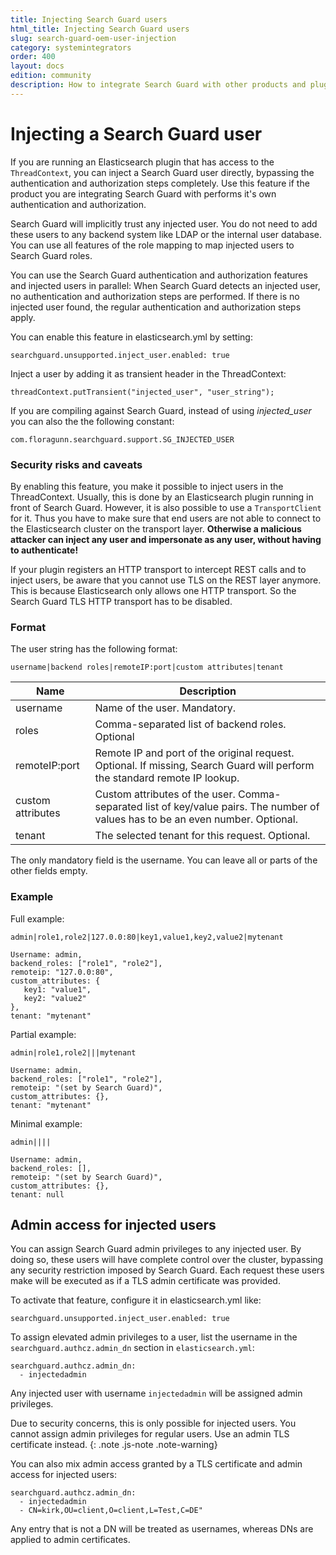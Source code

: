```yaml
---
title: Injecting Search Guard users
html_title: Injecting Search Guard users
slug: search-guard-oem-user-injection
category: systemintegrators
order: 400
layout: docs
edition: community
description: How to integrate Search Guard with other products and plugins to inject a Search Guard user directly
---
```

<!---
Copyright 2018 floragunn GmbH
-->

# Injecting a Search Guard user

If you are running an Elasticsearch plugin that has access to the `ThreadContext`, you can inject a Search Guard user directly, bypassing the authentication and authorization steps completely. Use this feature if the product you are integrating Search Guard with performs it's own authentication and authorization. 

Search Guard will implicitly trust any injected user. You do not need to add these users to any backend system like LDAP or the internal user database. You can use all features of the role mapping to map injected users to Search Guard roles.

You can use the Search Guard authentication and authorization features and injected users in parallel: When Search Guard detects an injected user, no authentication and authorization steps are performed. If there is no injected user found, the regular authentication and authorization steps apply.

You can enable this feature in elasticsearch.yml by setting:

```
searchguard.unsupported.inject_user.enabled: true
```

Inject a user by adding it as transient header in the ThreadContext:

```
threadContext.putTransient("injected_user", "user_string");
```

If you are compiling against Search Guard, instead of using *injected_user* you can also the the following constant:

```
com.floragunn.searchguard.support.SG_INJECTED_USER
```

### Security risks and caveats

By enabling this feature, you make it possible to inject users in the ThreadContext. Usually, this is done by an Elasticsearch plugin running in front of Search Guard. However, it is also possible to use a `TransportClient` for it. Thus you have to make sure that end users are not able to connect to the Elasticsearch cluster on the transport layer. **Otherwise a malicious attacker can inject any user and impersonate as any user, without having to authenticate!**

If your plugin registers an HTTP transport to intercept REST calls and to inject users, be aware that you cannot use TLS on the REST layer anymore. This is because Elasticsearch only allows one HTTP transport. So the Search Guard TLS HTTP transport has to be disabled. 

### Format

The user string has the following format:

```
username|backend roles|remoteIP:port|custom attributes|tenant
```

| Name | Description |
|---|---|
| username | Name of the user. Mandatory. |
| roles | Comma-separated list of backend roles. Optional |
| remoteIP:port | Remote IP and port of the original request. Optional. If missing, Search Guard will perform the standard remote IP lookup.|
| custom attributes | Custom attributes of the user. Comma-separated list of key/value pairs. The number of values has to be an even number. Optional. |
| tenant | The selected tenant for this request. Optional.  |

The only mandatory field is the username. You can leave all or parts of the other fields empty.

### Example

Full example:
```
admin|role1,role2|127.0.0:80|key1,value1,key2,value2|mytenant
```

```
Username: admin,
backend_roles: ["role1", "role2"],
remoteip: "127.0.0:80",
custom_attributes: {
   key1: "value1",
   key2: "value2"
},
tenant: "mytenant"
```

Partial example:

```
admin|role1,role2|||mytenant
```

```
Username: admin,
backend_roles: ["role1", "role2"],
remoteip: "(set by Search Guard)",
custom_attributes: {},
tenant: "mytenant"
```

Minimal example:

```
admin||||
```
```
Username: admin,
backend_roles: [],
remoteip: "(set by Search Guard)",
custom_attributes: {},
tenant: null
```

## Admin access for injected users

You can assign Search Guard admin privileges to any injected user. By doing so, these users will have complete control over the cluster, bypassing any security restriction imposed by Search Guard. Each request these users make will be executed as if a TLS admin certificate was provided.

To activate that feature, configure it in elasticsearch.yml like:

```
searchguard.unsupported.inject_user.enabled: true
```

To assign elevated admin privileges to a user, list the username in the  `searchguard.authcz.admin_dn` section in `elasticsearch.yml`:

```
searchguard.authcz.admin_dn:
  - injectedadmin
```

Any injected user with username `injectedadmin` will be assigned admin privileges. 

Due to security concerns, this is only possible for injected users. You cannot assign admin privileges for regular users. Use an admin TLS certificate instead.
{: .note .js-note .note-warning}

You can also mix admin access granted by a TLS certificate and admin access for injected users:

```
searchguard.authcz.admin_dn:
  - injectedadmin
  - CN=kirk,OU=client,O=client,L=Test,C=DE"
```

Any entry that is not a DN will be treated as usernames, whereas DNs are applied to admin certificates.
